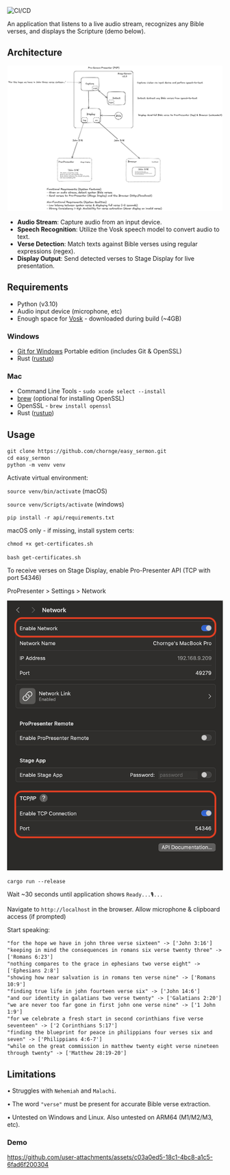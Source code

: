 ![CI/CD](https://github.com/chornge/easy_sermon/actions/workflows/build.yml/badge.svg?branch=main)

An application that listens to a live audio stream, recognizes any Bible verses, and displays the Scripture (demo below).

## Architecture

![Design Doc](design_doc.excalidraw.png)

- **Audio Stream**: Capture audio from an input device.
- **Speech Recognition**: Utilize the Vosk speech model to convert audio to text.
- **Verse Detection**: Match texts against Bible verses using regular expressions (regex).
- **Display Output**: Send detected verses to Stage Display for live presentation.

## Requirements

- Python (v3.10)
- Audio input device (microphone, etc)
- Enough space for [Vosk](https://alphacephei.com/vosk/models) - downloaded during build (~4GB)

### Windows

- [Git for Windows](https://git-scm.com/downloads/win) Portable edition (includes Git & OpenSSL)
- Rust ([rustup](https://rustup.rs/))

### Mac

- Command Line Tools - `sudo xcode select --install`
- [brew](https://brew.sh) (optional for installing OpenSSL)
- OpenSSL - `brew install openssl`
- Rust ([rustup](https://rustup.rs/))

## Usage

```
git clone https://github.com/chornge/easy_sermon.git
cd easy_sermon
python -m venv venv
```

Activate virtual environment:

`source venv/bin/activate` (macOS)

`source venv/Scripts/activate` (windows)

```
pip install -r api/requirements.txt
```

macOS only - if missing, install system certs:

```
chmod +x get-certificates.sh

bash get-certificates.sh
```

To receive verses on Stage Display, enable Pro-Presenter API (TCP with port 54346)

ProPresenter > Settings > Network

![TCP Connection](propresenter_tcp.png)

```
cargo run --release
```

Wait ~30 seconds until application shows `Ready...🎙️...`

Navigate to `http://localhost` in the browser. Allow microphone & clipboard access (if prompted)

Start speaking:

```
"for the hope we have in john three verse sixteen" -> ['John 3:16']
"keeping in mind the consequences in romans six verse twenty three" -> ['Romans 6:23']
"nothing compares to the grace in ephesians two verse eight" -> ['Ephesians 2:8']
"showing how near salvation is in romans ten verse nine" -> ['Romans 10:9']
"finding true life in john fourteen verse six" -> ['John 14:6']
"and our identity in galatians two verse twenty" -> ['Galatians 2:20']
"we are never too far gone in first john one verse nine" -> ['1 John 1:9']
"for we celebrate a fresh start in second corinthians five verse seventeen" -> ['2 Corinthians 5:17']
"finding the blueprint for peace in philippians four verses six and seven" -> ['Philippians 4:6-7']
"while on the great commission in matthew twenty eight verse nineteen through twenty" -> ['Matthew 28:19-20']
```

## Limitations

• Struggles with `Nehemiah` and `Malachi`.

• The word `"verse"` must be present for accurate Bible verse extraction.

• Untested on Windows and Linux. Also untested on ARM64 (M1/M2/M3, etc).

### Demo

https://github.com/user-attachments/assets/c03a0ed5-18c1-4bc8-a1c5-6fad6f200304

